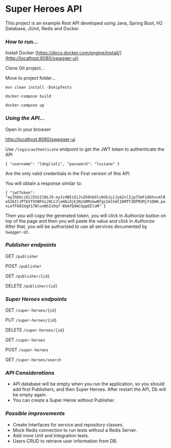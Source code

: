 # Super Heroes API

This project is an example Rest API developed using Java, Spring Boot, H2 Database, JUnit, Redis and Docker.


### **_How to run..._**

Install Docker
[https://docs.docker.com/engine/install/](http://localhost:8080/swagger-ui)

Clone Git project...

Move to project folder...

`mvn clean install -DskipTests`

`docker-compose build`

`docker-compose up`

### **_Using the API..._**

Open in your browser

[http://localhost:8080/swagger-ui](http://localhost:8080/swagger-ui)

Use `/login/authenticate` endpoint to get the JWT token to authenticate the API

`{
"username": "ldoglioli",
"password": "luciano"
}`
 
Are the only valid credentials in the First version of this API.

You will obtain a response similar to:

`{
"jwtToken": "eyJhbGciOiJIUzI1NiJ9.eyJzdWIiOiJsZG9nbGlvbGkiLCJyb2xlIjp7ImF1dGhvcml0eSI6IlJPTEVfVVNFUiJ9LCJleHAiOjE2NzU0MzkwNTgsImlhdCI6MTY3NTM1MjY1OH0.poxLefF881UgX17WlunWSZzOqf-8bAfQdACGppDZloM"
}`

Then you will copy the generated token, you will click in _Authorize_ button on top of the page and then you will paste the value and click in _Authorize_ 
After that, you will be authorized to use all services documented by `Swagger-UI`.

### **_Publisher endpoints_**

GET
`/publisher`

POST
`/publisher`

GET
`/publisher/{id}`

DELETE
`/publisher/{id}`


### **_Super Heroes endpoints_**

GET
`/super-heroes/{id}`


PUT
`/super-heroes/{id}`


DELETE
`/super-heroes/{id}`


GET
`/super-heroes`


POST
`/super-heroes`


GET
`/super-heroes/search`


### **_API Considerations_**

* API database will be empty when you run the application, so you should add first Publishers, and then Super Heroes. 
After restart the API, Db will be empty again.
* You can create a Super Heroe without Publisher.

### _**Possible improvements**_

* Create Interfaces for service and repository classes.
* Mock Redis connection to run tests without a Redis Server.
* Add more Unit and Integration tests.
* Users CRUD to retrieve user information from DB.
